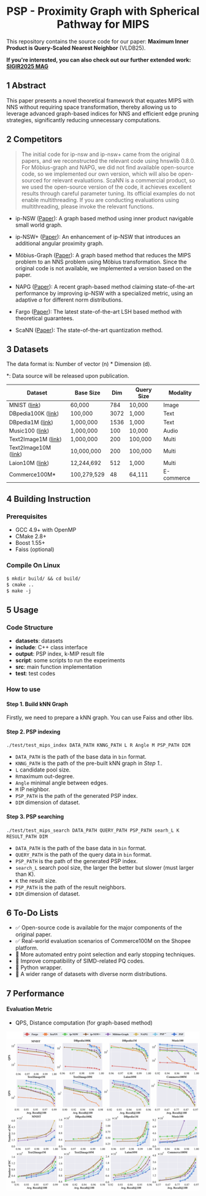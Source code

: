 <h1 align="center">PSP - Proximity Graph with Spherical Pathway for MIPS </h1> 

This repository contains the source code for our paper: **Maximum Inner Product is Query-Scaled Nearest Neighbor** (VLDB25).

**If you're interested, you can also check out our further extended work: [SIGIR2025 MAG](https://github.com/ZJU-DAILY/MAG)**
## 1 Abstract

This paper presents a novel theoretical framework that equates MIPS with NNS without requiring space transformation, thereby allowing us to leverage advanced graph-based indices for NNS and efficient edge pruning strategies, significantly reducing unnecessary computations. 

## 2 Competitors
> The initial code for ip-nsw and ip-nsw+ came from the original papers, and we reconstructed the relevant code using hnswlib 0.8.0. For Möbius-graph and NAPG, we did not find available open-source code, so we implemented our own version, which will also be open-sourced for relevant evaluations. ScaNN is a commercial product, so we used the open-source version of the code, it achieves excellent results through careful parameter tuning. Its official examples do not enable multithreading. If you are conducting evaluations using multithreading, please invoke the relevant functions. 

* ip-NSW ([Paper](https://proceedings.neurips.cc/paper_files/paper/2018/file/229754d7799160502a143a72f6789927-Paper.pdf)): A graph based method using inner product navigable small world graph. 

* ip-NSW+ ([Paper](https://aaai.org/ojs/index.php/AAAI/article/view/5344/5200)): An enhancement of ip-NSW that introduces an additional angular proximity graph.
* Möbius-Graph ([Paper](https://proceedings.neurips.cc/paper/2019/file/0fd7e4f42a8b4b4ef33394d35212b13e-Paper.pdf)): A graph based method that reduces the MIPS problem to an NNS problem using Möbius transformation. Since the original code is not available, we implemented a version based on the paper.
* NAPG ([Paper](https://dl.acm.org/doi/abs/10.1145/3447548.3467412)): A recent graph-based method claiming state-of-the-art performance by improving ip-NSW with a specialized metric, using an adaptive $\alpha$ for different norm distributions.
* Fargo ([Paper](https://www.vldb.org/pvldb/vol16/p1100-zheng.pdf)): The latest state-of-the-art LSH based method with theoretical guarantees.
* ScaNN ([Paper](http://proceedings.mlr.press/v119/guo20h/guo20h.pdf)): The state-of-the-art quantization method.
## 3 Datasets

The data format is: Number of vector (n) * Dimension (d).

*: Data source will be released upon publication.

| Dataset                                                      | Base Size   | Dim  | Query Size | Modality   |
| ------------------------------------------------------------ | ----------- | ---- | ---------- | ---------- |
| MNIST ([link](https://yann.lecun.com/exdb/mnist/index.html)) | 60,000      | 784  | 10,000     | Image      |
| DBpedia100K ([link](https://huggingface.co/datasets/Qdrant/dbpedia-entities-openai3-text-embedding-3-large-3072-100K)) | 100,000     | 3072 | 1,000      | Text       |
| DBpedia1M ([link](https://huggingface.co/datasets/Qdrant/dbpedia-entities-openai3-text-embedding-3-large-1536-1M)) | 1,000,000   | 1536 | 1,000      | Text       |
| Music100 ([link](https://github.com/stanis-morozov/ip-nsw))  | 1,000,000   | 100  | 10,000     | Audio      |
| Text2Image1M ([link](https://research.yandex.com/blog/benchmarks-for-billion-scale-similarity-search)) | 1,000,000   | 200  | 100,000    | Multi      |
| Text2Image10M ([link](https://research.yandex.com/blog/benchmarks-for-billion-scale-similarity-search)) | 10,000,000  | 200  | 100,000    | Multi      |
| Laion10M ([link](https://arxiv.org/abs/2210.08402)) | 12,244,692      | 512  | 1,000      | Multi      |
| Commerce100M*                                                | 100,279,529 | 48   | 64,111     | E-commerce |

## 4 Building Instruction

### Prerequisites

- GCC 4.9+ with OpenMP
- CMake 2.8+
- Boost 1.55+
- Faiss (optional)

### Compile On Linux

```shell
$ mkdir build/ && cd build/
$ cmake ..
$ make -j
```

## 5 Usage

### Code Structure

- **datasets**: datasets
- **include**: C++ class interface
- **output**: PSP index, k-MIP result file
- **script**: some scripts to run the experiments
- **src**: main function implementation
- **test**: test codes

### How to use

#### Step 1. Build kNN Graph

Firstly, we need to prepare a kNN graph.  You can use Faiss and other libs.

#### Step 2. PSP indexing

```shell
./test/test_mips_index DATA_PATH KNNG_PATH L R Angle M PSP_PATH DIM
```

- `DATA_PATH` is the path of the base data in `bin` format.
- `KNNG_PATH` is the path of the pre-built kNN graph in *Step 1.*.
- `L` candidate pool size.
- `R`maximum out-degree.
- `Angle` minimal angle between edges.
- `M` IP neighbor.
- `PSP_PATH` is the path of the generated PSP index.
- `DIM` dimension of dataset.

#### Step 3. PSP searching

```shell
./test/test_mips_search DATA_PATH QUERY_PATH PSP_PATH searh_L K RESULT_PATH DIM
```

- `DATA_PATH` is the path of the base data in `bin` format.
- `QUERY_PATH` is the path of the query data in `bin` format.
- `PSP_PATH` is the path of the generated PSP index.
- `search_L` search pool size, the larger the better but slower (must larger than K).
- `K` the result size.
- `PSP_PATH` is the path of the result neighbors.
- `DIM` dimension of dataset.

## 6 To-Do Lists
- ✅ Open-source code is available for the major components of the original paper.
- ✅ Real-world evaluation scenarios of Commerce100M on the Shopee platform.
- 🔄 More automated entry point selection and early stopping techniques.
- 🔄 Improve compatibility of SIMD-related PQ codes.
- 🔄 Python wrapper.
- 🔄 A wider range of datasets with diverse norm distributions.
## 7 Performance

#### Evaluation Metric

- QPS, Distance computation (for graph-based method)

![evaluation](./evaluation.png)
